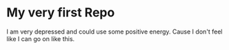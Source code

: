 # My very first Repo
I am very depressed and could use some positive energy. Cause I don't feel like I can go on like this.
